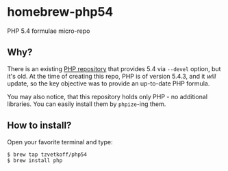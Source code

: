# homebrew-php54

PHP 5.4 formulae micro-repo

## Why?

There is an existing [PHP repository](https://github.com/josegonzalez/homebrew-php) that provides 5.4 via `--devel` option, but it's old. At the time of creating this repo, PHP is of version 5.4.3, and it *will* update, so the key objective was to provide an up-to-date PHP formula.

You may also notice, that this repository holds only PHP - no additional libraries. You can easily install them by `phpize`-ing them.

## How to install?

Open your favorite terminal and type:

    $ brew tap tzvetkoff/php54
    $ brew install php

